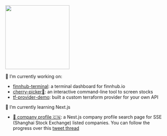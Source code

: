 <img src="https://media.giphy.com/media/26xBwdIuRJiAIqHwA/giphy.gif" width=200 />

🔭 I’m currently working on:

- [finnhub-terminal](https://github.com/applegreengrape/finnhub-terminal): a terminal dashboard for finnhub.io
- [cherry-picker🍒](https://github.com/applegreengrape/cherry-picker): an interactive command-line tool to screen stocks
- [tf-provider-demo](https://github.com/applegreengrape/tf-provider-demo): built a custom terraform provider for your own API

🌱 I’m currently learning Next.js
- [📇 company profile 🇨🇳](https://github.com/applegreengrape/bizInfo): a Nest.js company profile search page for SSE (Shanghai Stock Exchange) listed companies. You can follow the progress over this [tweet thread](https://twitter.com/applegreengrap2/status/1355233872896778242?s=20)



<!--
**applegreengrape/applegreengrape** is a ✨ _special_ ✨ repository because its `README.md` (this file) appears on your GitHub profile.
Here are some ideas to get you started:

- 🔭 I’m currently working on ...
- 🌱 I’m currently learning ...
- 👯 I’m looking to collaborate on ...
- 🤔 I’m looking for help with ...
- 💬 Ask me about ...
- 📫 How to reach me: ...
- 😄 Pronouns: ...
- ⚡ Fun fact: ...
-->
